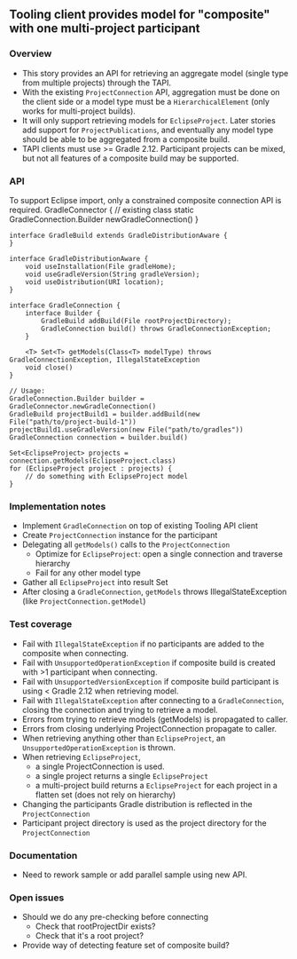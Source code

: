 ## Tooling client provides model for "composite" with one multi-project participant

### Overview

- This story provides an API for retrieving an aggregate model (single type from multiple projects) through the TAPI.
- With the existing `ProjectConnection` API, aggregation must be done on the client side or a model type must be a `HierarchicalElement` (only works for multi-project builds).
- It will only support retrieving models for `EclipseProject`.  Later stories add support for `ProjectPublications`, and eventually any model type should be able to be aggregated from a composite build.
- TAPI clients must use >= Gradle 2.12. Participant projects can be mixed, but not all features of a composite build may be supported.

### API

To support Eclipse import, only a constrained composite connection API is required.
    GradleConnector { // existing class
        static GradleConnection.Builder newGradleConnection()
    }

    interface GradleBuild extends GradleDistributionAware {
    }

    interface GradleDistributionAware {
        void useInstallation(File gradleHome);
        void useGradleVersion(String gradleVersion);
        void useDistribution(URI location);
    }

    interface GradleConnection {    
        interface Builder { 
            GradleBuild addBuild(File rootProjectDirectory);
            GradleConnection build() throws GradleConnectionException;
        }

        <T> Set<T> getModels(Class<T> modelType) throws GradleConnectionException, IllegalStateException
        void close()
    }

    // Usage:
    GradleConnection.Builder builder = GradleConnector.newGradleConnection()
    GradleBuild projectBuild1 = builder.addBuild(new File("path/to/project-build-1"))
    projectBuild1.useGradleVersion(new File("path/to/gradles"))
    GradleConnection connection = builder.build()

    Set<EclipseProject> projects = connection.getModels(EclipseProject.class)
    for (EclipseProject project : projects) {
        // do something with EclipseProject model
    }

### Implementation notes

- Implement `GradleConnection` on top of existing Tooling API client
- Create `ProjectConnection` instance for the participant
- Delegating all `getModels()` calls to the `ProjectConnection`
    - Optimize for `EclipseProject`: open a single connection and traverse hierarchy
    - Fail for any other model type
- Gather all `EclipseProject` into result Set
- After closing a `GradleConnection`, `getModels` throws IllegalStateException (like `ProjectConnection.getModel`)

### Test coverage

- Fail with `IllegalStateException` if no participants are added to the composite when connecting.
- Fail with `UnsupportedOperationException` if composite build is created with >1 participant when connecting.
- Fail with `UnsupportedVersionException` if composite build participant is using < Gradle 2.12 when retrieving model.
- Fail with `IllegalStateException` after connecting to a `GradleConnection`, closing the connection and trying to retrieve a model.
- Errors from trying to retrieve models (getModels) is propagated to caller.
- Errors from closing underlying ProjectConnection propagate to caller.
- When retrieving anything other than `EclipseProject`, an `UnsupportedOperationException` is thrown.
- When retrieving `EclipseProject`, 
    - a single ProjectConnection is used.
    - a single project returns a single `EclipseProject`
    - a multi-project build returns a `EclipseProject` for each project in a flatten set (does not rely on hierarchy)
- Changing the participants Gradle distribution is reflected in the `ProjectConnection`
- Participant project directory is used as the project directory for the `ProjectConnection`


### Documentation

- Need to rework sample or add parallel sample using new API.

### Open issues

- Should we do any pre-checking before connecting
    - Check that rootProjectDir exists?
    - Check that it's a root project?
- Provide way of detecting feature set of composite build?
